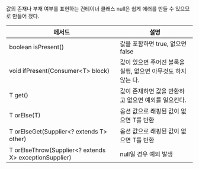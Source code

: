 값의 존재나 부재 여부를 표현하는 컨테이너 클래스
null은 쉽게 에러를 만들 수 있으므로 만들어 졌다.

| 메서드 | 설명 |
|-|-|
|boolean isPresent()|값을 포함하면 true, 없으면 false|
|void ifPresent(Consumer&lt;T> block)|값이 있으면 주어진 블록을 실행, 없으면 아무것도 하지 않는 다.|
|T get()|값이 존재하면 값을 반환하고 없으면 예외를 일으킨다.|
|T orElse(T)|옵션 값으로 래핑된 값이 없으면 T를 반환|
|T orElseGet(Supplier&lt;? extends T> other)|옵션 값으로 래핑된 값이 없으면 T를 반환|
|T orElseThrow(Supplier&lt;? extends X> exceptionSupplier)|null일 경우 예외 발생|
